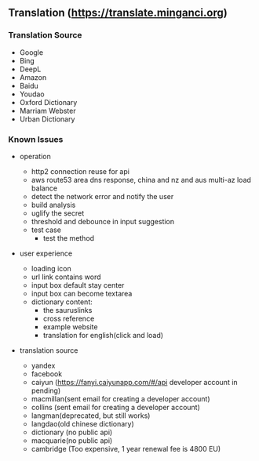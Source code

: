 ## Translation (https://translate.minganci.org)

### Translation Source

  - Google
  - Bing
  - DeepL
  - Amazon
  - Baidu
  - Youdao
  - Oxford Dictionary
  - Marriam Webster
  - Urban Dictionary

### Known Issues

* operation
  - http2 connection reuse for api
  - aws route53 area dns response, china and nz and aus multi-az load balance
  - detect the network error and notify the user
  - build analysis
  - uglify the secret
  - threshold and debounce in input suggestion
  - test case
      - test the method

* user experience
  - loading icon
  - url link contains word
  - input box default stay center
  - input box can become textarea
  - dictionary content:
      - the sauruslinks
      - cross reference
      - example website
      - translation for english(click and load)

* translation source
  - yandex
  - facebook
  - caiyun (https://fanyi.caiyunapp.com/#/api developer account in pending)
  - macmillan(sent email for creating a developer account)
  - collins (sent email for creating a developer account)
  - langman(deprecated, but still works)
  - langdao(old chinese dictionary)
  - dictionary (no public api)
  - macquarie(no public api)
  - cambridge (Too expensive, 1 year renewal fee is 4800 EU)
